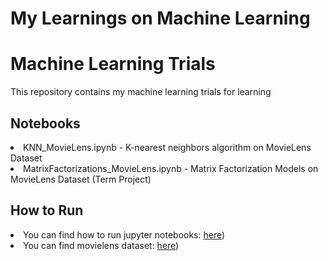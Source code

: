 # My Learnings on Machine Learning

<h1>Machine Learning Trials</h1>

<p>This repository contains my machine learning trials for learning</p>

<h2>Notebooks</h2>

 
<li>KNN_MovieLens.ipynb - K-nearest neighbors algorithm on MovieLens Dataset </li>
<li>MatrixFactorizations_MovieLens.ipynb - Matrix Factorization Models on MovieLens Dataset (Term Project) </li>



<h2>How to Run</h2>

<li>You can find how to run jupyter notebooks: <a href="https://jupyter-notebook.readthedocs.io/en/stable/">here</a>)</li>
<li>You can find movielens dataset: <a href="https://movielens.org/">here</a>)</li>

</body>
